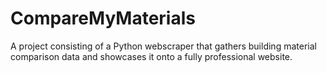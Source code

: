 # CompareMyMaterials
A project consisting of a Python webscraper that gathers building material comparison data and showcases it onto a fully professional website.
